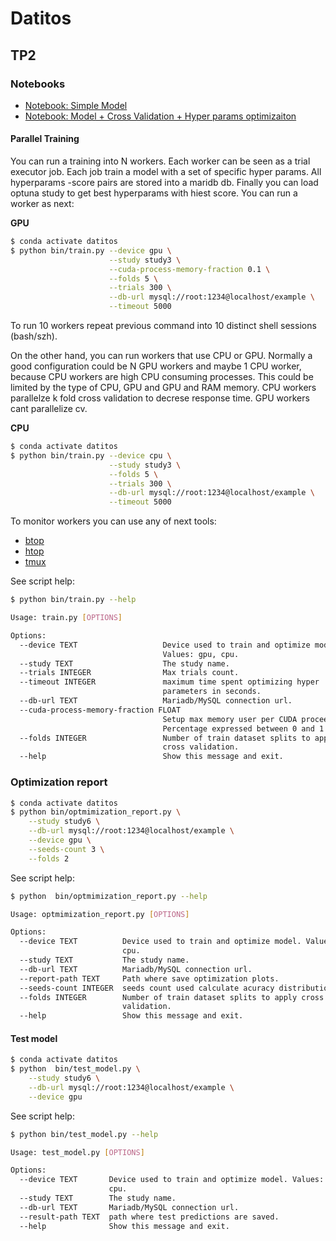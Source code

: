 # Datitos


## TP2

### Notebooks

* [Notebook: Simple Model](https://github.com/adrianmarino/datitos/blob/master/tp2/tp2.ipynb)
* [Notebook: Model + Cross Validation + Hyper params optimizaiton](https://github.com/adrianmarino/datitos/blob/master/tp2/tp2-optimization.ipynb)

#### Parallel Training

You can run a training into N workers. Each worker can be seen as a trial executor job. Each job train a model with a set of specific hyper params. All hyperparams -score pairs are stored into a maridb db. Finally you can load optuna study to get best hyperparams with hiest score. You can run a worker as next:

**GPU**

```bash
$ conda activate datitos 
$ python bin/train.py --device gpu \
                      --study study3 \
                      --cuda-process-memory-fraction 0.1 \
                      --folds 5 \
                      --trials 300 \
                      --db-url mysql://root:1234@localhost/example \
                      --timeout 5000
```

To run 10 workers repeat previous command into 10 distinct shell sessions (bash/szh).

On the other hand, you can run workers that use CPU or GPU. Normally a good configuration could be N GPU workers and maybe 1 CPU worker, because CPU workers are high CPU consuming processes. 
This could be limited by the type of CPU, GPU and GPU and RAM memory. CPU workers parallelze k fold cross validation to decrese response time. GPU workers cant parallelize cv.

**CPU**

```bash
$ conda activate datitos 
$ python bin/train.py --device cpu \
                      --study study3 \
                      --folds 5 \
                      --trials 300 \
                      --db-url mysql://root:1234@localhost/example \
                      --timeout 5000
```
To monitor workers you can use any of next tools:

* [btop](https://github.com/aristocratos/btop)
* [htop](https://github.com/htop-dev/htop)
* [tmux](https://github.com/tmux/tmux)

See script help:

```bash
$ python bin/train.py --help

Usage: train.py [OPTIONS]

Options:
  --device TEXT                   Device used to train and optimize model.
                                  Values: gpu, cpu.
  --study TEXT                    The study name.
  --trials INTEGER                Max trials count.
  --timeout INTEGER               maximum time spent optimizing hyper
                                  parameters in seconds.
  --db-url TEXT                   Mariadb/MySQL connection url.
  --cuda-process-memory-fraction FLOAT
                                  Setup max memory user per CUDA procees.
                                  Percentage expressed between 0 and 1
  --folds INTEGER                 Number of train dataset splits to apply
                                  cross validation.
  --help                          Show this message and exit.
```


### Optimization report

```bash
$ conda activate datitos
$ python bin/optmimization_report.py \
    --study study6 \
    --db-url mysql://root:1234@localhost/example \
    --device gpu \
    --seeds-count 3 \
    --folds 2
```

See script help:

```bash
$ python  bin/optmimization_report.py --help

Usage: optmimization_report.py [OPTIONS]

Options:
  --device TEXT          Device used to train and optimize model. Values: gpu,
                         cpu.
  --study TEXT           The study name.
  --db-url TEXT          Mariadb/MySQL connection url.
  --report-path TEXT     Path where save optimization plots.
  --seeds-count INTEGER  seeds count used calculate acuracy distribution
  --folds INTEGER        Number of train dataset splits to apply cross
                         validation.
  --help                 Show this message and exit.
  ```

#### Test model

```bash
$ conda activate datitos
$ python  bin/test_model.py \
    --study study6 \
    --db-url mysql://root:1234@localhost/example \
    --device gpu
```

See script help:

```bash
$ python bin/test_model.py --help

Usage: test_model.py [OPTIONS]

Options:
  --device TEXT       Device used to train and optimize model. Values: gpu,
                      cpu.
  --study TEXT        The study name.
  --db-url TEXT       Mariadb/MySQL connection url.
  --result-path TEXT  path where test predictions are saved.
  --help              Show this message and exit.
```
